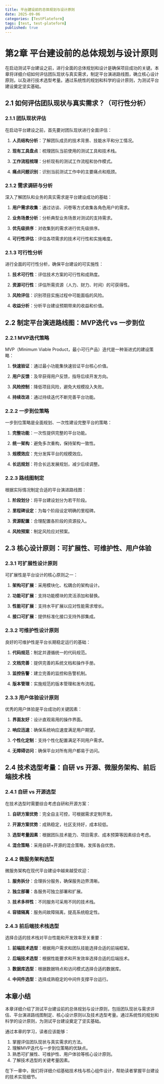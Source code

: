 ```yaml
---
title: 平台建设前的总体规划与设计原则
date: 2025-09-06
categories: [TestPlateform]
tags: [test, test-plateform]
published: true
---
```


# 第2章 平台建设前的总体规划与设计原则

在启动测试平台建设之前，进行全面的总体规划和设计是确保项目成功的关键。本章将详细介绍如何评估团队现状与真实需求，制定平台演进路线图，确立核心设计原则，以及进行技术选型考量。通过系统性的规划和科学的设计原则，为测试平台建设奠定坚实基础。

## 2.1 如何评估团队现状与真实需求？（可行性分析）

### 2.1.1 团队现状评估

在启动平台建设之前，首先要对团队现状进行全面评估：

1. **人员结构分析**：了解团队成员的技术背景、技能水平和分工情况。

2. **现有工具盘点**：梳理团队当前使用的测试工具和技术栈。

3. **工作流程梳理**：分析现有的测试工作流程和协作模式。

4. **痛点问题识别**：识别当前测试工作中的主要痛点和瓶颈。

### 2.1.2 需求调研与分析

深入了解团队和业务的真实需求是平台建设成功的基础：

1. **用户需求收集**：通过访谈、问卷等方式收集各角色用户的需求。

2. **业务场景分析**：分析典型业务场景对测试的支持需求。

3. **优先级排序**：对收集到的需求进行优先级排序。

4. **可行性评估**：评估各项需求的技术可行性和实施难度。

### 2.1.3 可行性分析

进行全面的可行性分析，确保平台建设的可实施性：

1. **技术可行性**：评估技术方案的可行性和成熟度。

2. **资源可行性**：评估所需资源（人力、财力、时间）的可获得性。

3. **风险评估**：识别项目实施过程中可能面临的风险。

4. **收益分析**：分析平台建设预期带来的收益和价值。

## 2.2 制定平台演进路线图：MVP迭代 vs 一步到位

### 2.2.1 MVP迭代策略

MVP（Minimum Viable Product，最小可行产品）迭代是一种渐进式的建设策略：

1. **快速验证**：通过最小功能集快速验证平台核心价值。

2. **用户反馈**：及早获得用户反馈，指导后续开发方向。

3. **风险控制**：降低项目风险，避免大规模投入失败。

4. **持续改进**：通过持续迭代不断完善平台功能。

### 2.2.2 一步到位策略

一步到位策略是全面规划、一次性建设完整平台的策略：

1. **完整功能**：一次性提供完整的平台功能。

2. **统一架构**：避免多次重构，保持架构一致性。

3. **规模效应**：充分发挥平台的规模效应。

4. **长远规划**：符合长远发展规划，减少后续调整。

### 2.2.3 路线图制定

根据实际情况制定合适的平台演进路线图：

1. **阶段划分**：将平台建设划分为若干阶段。

2. **里程碑设定**：为每个阶段设定明确的里程碑。

3. **资源配置**：合理配置各阶段的资源投入。

4. **风险预案**：制定风险应对预案。

## 2.3 核心设计原则：可扩展性、可维护性、用户体验

### 2.3.1 可扩展性设计原则

可扩展性是平台设计的核心原则之一：

1. **架构可扩展**：采用模块化、松耦合的架构设计。

2. **功能可扩展**：支持功能模块的灵活添加和替换。

3. **性能可扩展**：支持水平扩展以应对性能需求增长。

4. **接口可扩展**：提供标准化接口支持外部集成。

### 2.3.2 可维护性设计原则

良好的可维护性是平台长期稳定运行的基础：

1. **代码规范**：制定并遵循统一的代码规范。

2. **文档完善**：提供完善的系统文档和操作手册。

3. **监控告警**：建立完善的监控和告警机制。

4. **版本管理**：实施规范的版本管理和发布流程。

### 2.3.3 用户体验设计原则

优秀的用户体验是平台成功的关键因素：

1. **界面友好**：设计直观易用的操作界面。

2. **响应迅速**：确保系统响应速度满足用户期望。

3. **个性化定制**：支持个性化配置满足不同用户需求。

4. **无障碍访问**：确保平台对所有用户都易于访问。

## 2.4 技术选型考量：自研 vs 开源、微服务架构、前后端技术栈

### 2.4.1 自研 vs 开源选型

在技术选型时需要综合考虑自研和开源方案：

1. **自研方案优势**：完全自主可控，可根据需求定制开发。

2. **开源方案优势**：成熟稳定，社区支持好，成本较低。

3. **选型考量因素**：根据团队技术能力、项目需求、成本预算等因素综合考虑。

4. **混合策略**：采用自研+开源的混合策略，发挥各自优势。

### 2.4.2 微服务架构选型

微服务架构在现代平台建设中越来越受欢迎：

1. **服务拆分**：合理拆分服务，确保服务边界清晰。

2. **独立部署**：各服务可独立部署和扩展。

3. **技术多样性**：不同服务可采用不同的技术栈。

4. **容错隔离**：服务间故障隔离，提高系统稳定性。

### 2.4.3 前后端技术栈选型

选择合适的技术栈对平台性能和开发效率至关重要：

1. **前端技术选型**：根据用户需求和团队技能选择合适的前端框架。

2. **后端技术选型**：根据性能要求和开发效率选择合适的后端技术。

3. **数据库选型**：根据数据特点和访问模式选择合适的数据库。

4. **中间件选型**：选择成熟稳定的中间件支撑平台运行。

## 本章小结

本章详细介绍了测试平台建设前的总体规划与设计原则，包括团队现状与需求评估、平台演进路线图制定、核心设计原则以及技术选型考量。通过系统性的规划和科学的设计原则，为测试平台建设奠定了坚实基础。

通过本章的学习，读者应该能够：

1. 掌握评估团队现状与真实需求的方法。
2. 理解MVP迭代与一步到位策略的优缺点。
3. 熟悉可扩展性、可维护性、用户体验等核心设计原则。
4. 了解技术选型的关键考量因素。

在下一章中，我们将详细介绍基础技术栈与核心组件设计，帮助读者掌握平台建设的技术实现细节。